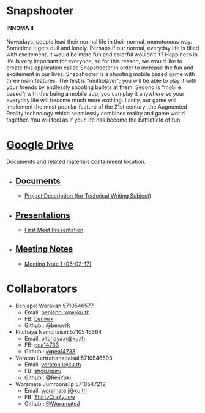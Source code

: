 # Snapshooter
#### INNOMA II
Nowadays, people lead their normal life in their normal, monotonous way. Sometime it gets dull and lonely. Perhaps if our normal, everyday life is filled with excitement, it would be more fun and colorful wouldn’t it? Happiness in life is very important for everyone, so for this reason, we would like to create this application called Snapshooter in order to increase the fun and excitement in our lives. Snapshooter is a shooting mobile based game with three main features. The first is “multiplayer”; you will be able to play it with your friends by endlessly shooting bullets at them. Second is “mobile based”; with this being a mobile app, you can play it anywhere so your everyday life will become much more exciting. Lastly, our game will implement the most popular feature of the 21st century: the Augmented Reality technology which seamlessly combines reality and game world together. You will feel as if your life has become the battlefield of fun.

# [Google Drive](https://docs.google.com/document/d/1ArdrwmB_NtZZnaZ5XMVdGbZSGrW4y5jJe6Q41Ad-JCQ/edit?usp=sharing)
Documents and related materials containment location.

* ## [Documents](https://drive.google.com/drive/folders/0B_PkVFnTWJV4aTc3ajFhaXNMOEE?usp=sharing)
  * [Project Description (for Technical Writing Subject)](https://docs.google.com/document/d/1eC-3lZ1fOxkv7P5k82uP8TfuX34XoFH4L2ag5VmmK4Q/edit?usp=sharing)

* ## [Presentations](https://drive.google.com/drive/folders/0B_PkVFnTWJV4aTc3ajFhaXNMOEE?usp=sharing)
  * [First Meet Presentation](https://docs.google.com/presentation/d/1gEbtNjg9nPwvfnxlfugM9stV9kwTnofgEXJhtg8MVRw/edit#slide=id.p)

* ## [Meeting Notes](https://drive.google.com/drive/folders/0B_PkVFnTWJV4aTc3ajFhaXNMOEE?usp=sharing)
  * [Meeting Note 1 (06-02-17)](https://docs.google.com/document/d/1TExzjV-1owzrqzKVsIyrIjqpVSi00ULWnxBXr-HCMBI/edit?usp=sharing)

# Collaborators
* Benjapol Worakan 5710546577
  * Email: benjapol.wo@ku.th
  * FB: [benwrk](https://www.facebook.com/benwrk)
  * Github : [@benwrk](https://github.com/benwrk)
* Pitchaya Namchaisiri 5710546364
  * Email: pitchaya.n@ku.th
  * FB: [pea14733](https://www.facebook.com/pea14733)
  * Github : [@pea14733](https://github.com/pea14733)
* Voraton Lertrattanapaisal 5710546593
  * Email: voraton.l@ku.th
  * FB: [shou.iguru](https://www.facebook.com/shou.iguru)
  * Github : [@ReiiYuki](https://github.com/ReiiYuki)
* Woramate Jumroonsilp 5710547212
  * Email: woramate.j@ku.th
  * FB: [ThirtyCraZyLow](https://www.facebook.com/ThirtyCraZyLow)
  * Github : [@WoramateJ](https://github.com/WoramateJ)

